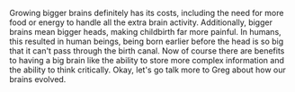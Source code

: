Growing bigger brains definitely has its costs, including the need for more
food or energy to handle all the extra brain activity. Additionally, bigger
brains mean bigger heads, making childbirth far more painful. In humans, this
resulted in human beings, being born earlier before the head is so big that it
can't pass through the birth canal. Now of course there are benefits to having
a big brain like the ability to store more complex information and the ability
to think critically. Okay, let's go talk more to Greg about how our brains
evolved.
